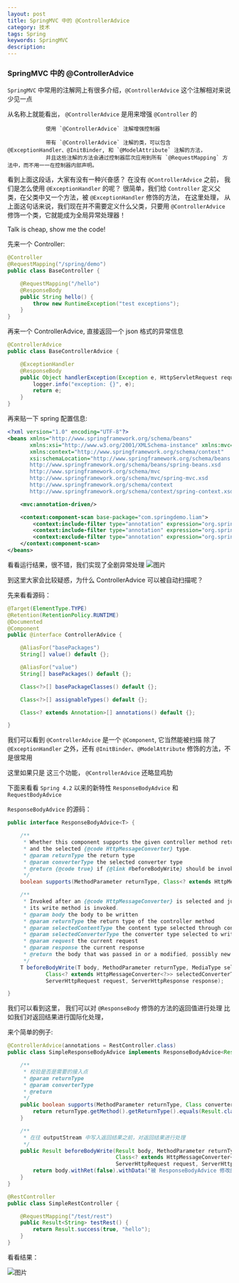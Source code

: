```yaml
---
layout: post
title: SpringMVC 中的 @ControllerAdvice
category: 技术
tags: Spring
keywords: SpringMVC
description:
---
```


### SpringMVC 中的 @ControllerAdvice

`SpringMVC` 中常用的注解网上有很多介绍，`@ControllerAdvice` 这个注解相对来说少见一点

从名称上就能看出， `@ControllerAdvice` 是用来增强 `@Controller` 的

				使用 `@ControllerAdvice` 注解增强控制器

				带有 `@ControllerAdvice` 注解的类，可以包含 @ExceptionHandler、@InitBinder, 和 `@ModelAttribute` 注解的方法，
				并且这些注解的方法会通过控制器层次应用到所有 `@RequestMapping` 方法中，而不用一一在控制器内部声明。

看到上面这段话，大家有没有一种兴奋感？
在没有 `@ControllerAdvice` 之前， 我们是怎么使用 `@ExceptionHandler` 的呢？ 很简单，我们给 `Controller` 定义父类，在父类中又一个方法，被 `@ExceptionHandler` 修饰的方法，
在这里处理， 从上面这句话来说，我们现在并不需要定义什么父类，只要用 `@ControllerAdvice` 修饰一个类，它就能成为全局异常处理器！

Talk is cheap, show me the code!

先来一个 Controller:

```java
@Controller
@RequestMapping("/spring/demo")
public class BaseController {

    @RequestMapping("/hello")
    @ResponseBody
    public String hello() {
        throw new RuntimeException("test exceptions");
    }
}
```
再来一个 ControllerAdvice, 直接返回一个 json 格式的异常信息

```java
@ControllerAdvice
public class BaseControllerAdvice {

    @ExceptionHandler
    @ResponseBody
    public Object handlerException(Exception e, HttpServletRequest request) {
        logger.info("exception: {}", e);
        return e;
    }
}
```

再来贴一下 spring 配置信息:

```xml
<?xml version="1.0" encoding="UTF-8"?>
<beans xmlns="http://www.springframework.org/schema/beans"
       xmlns:xsi="http://www.w3.org/2001/XMLSchema-instance" xmlns:mvc="http://www.springframework.org/schema/mvc"
       xmlns:context="http://www.springframework.org/schema/context"
       xsi:schemaLocation="http://www.springframework.org/schema/beans
       http://www.springframework.org/schema/beans/spring-beans.xsd
       http://www.springframework.org/schema/mvc
       http://www.springframework.org/schema/mvc/spring-mvc.xsd
       http://www.springframework.org/schema/context
       http://www.springframework.org/schema/context/spring-context.xsd">

    <mvc:annotation-driven/>

    <context:component-scan base-package="com.springdemo.liam">
        <context:include-filter type="annotation" expression="org.springframework.stereotype.Controller"/>
        <context:include-filter type="annotation" expression="org.springframework.web.bind.annotation.ControllerAdvice"/>
        <context:exclude-filter type="annotation" expression="org.springframework.stereotype.Service"/>
    </context:component-scan>
</beans>
```

看看运行结果，很不错，我们实现了全剧异常处理
![图片](/assets/picture/errHandler.png)

到这里大家会比较疑惑，为什么 ControllerAdvice 可以被自动扫描呢？

先来看看源码：
```java
@Target(ElementType.TYPE)
@Retention(RetentionPolicy.RUNTIME)
@Documented
@Component
public @interface ControllerAdvice {

	@AliasFor("basePackages")
	String[] value() default {};

	@AliasFor("value")
	String[] basePackages() default {};

	Class<?>[] basePackageClasses() default {};

	Class<?>[] assignableTypes() default {};

	Class<? extends Annotation>[] annotations() default {};

}
```

我们可以看到 `@ControllerAdvice` 是一个 `@Component`, 它当然能被扫描
除了 `@ExceptionHandler` 之外，还有 `@InitBinder`、`@ModelAttribute` 修饰的方法，不是很常用

这里如果只是 这三个功能， `@ControllerAdvice` 还略显鸡肋

下面来看看 `Spring 4.2` 以来的新特性 `ResponseBodyAdvice` 和 `RequestBodyAdvice`

`ResponseBodyAdvice` 的源码：

```java
public interface ResponseBodyAdvice<T> {

	/**
	 * Whether this component supports the given controller method return type
	 * and the selected {@code HttpMessageConverter} type.
	 * @param returnType the return type
	 * @param converterType the selected converter type
	 * @return {@code true} if {@link #beforeBodyWrite} should be invoked, {@code false} otherwise
	 */
	boolean supports(MethodParameter returnType, Class<? extends HttpMessageConverter<?>> converterType);

	/**
	 * Invoked after an {@code HttpMessageConverter} is selected and just before
	 * its write method is invoked.
	 * @param body the body to be written
	 * @param returnType the return type of the controller method
	 * @param selectedContentType the content type selected through content negotiation
	 * @param selectedConverterType the converter type selected to write to the response
	 * @param request the current request
	 * @param response the current response
	 * @return the body that was passed in or a modified, possibly new instance
	 */
	T beforeBodyWrite(T body, MethodParameter returnType, MediaType selectedContentType,
			Class<? extends HttpMessageConverter<?>> selectedConverterType,
			ServerHttpRequest request, ServerHttpResponse response);

}
```

我们可以看到这里， 我们可以对 `@ResponseBody` 修饰的方法的返回值进行处理
比如我们对返回结果进行国际化处理，

来个简单的例子:

```java
@ControllerAdvice(annotations = RestController.class)
public class SimpleResponseBodyAdvice implements ResponseBodyAdvice<Result> {

    /**
     * 校验是否是需要的接入点
     * @param returnType
     * @param converterType
     * @return
     */
    public boolean supports(MethodParameter returnType, Class converterType) {
        return returnType.getMethod().getReturnType().equals(Result.class);
    }

    /**
     * 在往 outputStream 中写入返回结果之前，对返回结果进行处理
     */
    public Result beforeBodyWrite(Result body, MethodParameter returnType, MediaType selectedContentType,
                                  Class<? extends HttpMessageConverter<?>> selectedConverterType,
                                  ServerHttpRequest request, ServerHttpResponse response) {
        return body.withRet(false).withData("被 ResponseBodyAdvice 修改的结果");
    }
}

@RestController
public class SimpleRestController {

    @RequestMapping("/test/rest")
    public Result<String> testRest() {
        return Result.success(true, "hello");
    }
}
```

看看结果：

![图片](/assets/picture/responseBodyDemo.png)
